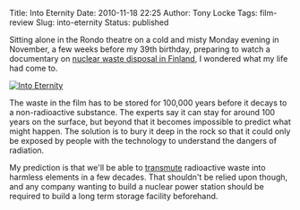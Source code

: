 Title: Into Eternity
Date: 2010-11-18 22:25
Author: Tony Locke
Tags: film-review
Slug: into-eternity
Status: published

Sitting alone in the Rondo theatre on a cold and misty Monday evening in November, a few weeks before my 39th birthday, preparing to watch a documentary on [nuclear waste disposal in Finland](http://www.intoeternitythemovie.com/), I wondered what my life had come to.

[![Into Eternity](http://www.intoeternitythemovie.com/themes/intoeternity/images/logo.jpg)](http://www.intoeternitythemovie.com/)  

The waste in the film has to be stored for 100,000 years before it decays to a non-radioactive substance. The experts say it can stay for around 100 years on the surface, but beyond that it becomes impossible to predict what might happen. The solution is to bury it deep in the rock so that it could only be exposed by people with the technology to understand the dangers of radiation.

My prediction is that we'll be able to [transmute](http://en.wikipedia.org/wiki/Nuclear_transmutation) radioactive waste into harmless elements in a few decades. That shouldn't be relied upon though, and any company wanting to build a nuclear power station should be required to build a long term storage facility beforehand.
